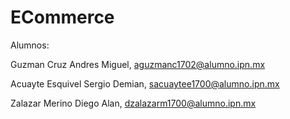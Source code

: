 # ECommerce

Alumnos:

Guzman Cruz Andres Miguel, aguzmanc1702@alumno.ipn.mx

Acuayte Esquivel Sergio Demian, sacuaytee1700@alumno.ipn.mx

Zalazar Merino Diego Alan, dzalazarm1700@alumno.ipn.mx
